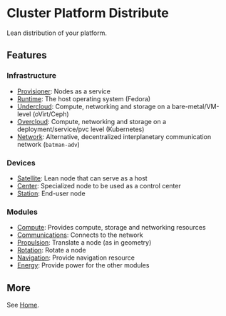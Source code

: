 # Cluster Platform Distribute

Lean distribution of your platform.

## Features

### Infrastructure

- [Provisioner](../provisioner/README.md): Nodes as a service
- [Runtime](../runtime/README.md): The host operating system (Fedora)
- [Undercloud](../undercloud/README.md): Compute, networking and storage on a bare-metal/VM-level (oVirt/Ceph)
- [Overcloud](../overcloud/README.md): Compute, networking and storage on a deployment/service/pvc level (Kubernetes)
- [Network](../network/README.md): Alternative, decentralized interplanetary communication network (`batman-adv`)

### Devices

- [Satellite](../satellite/README.md): Lean node that can serve as a host
- [Center](../center/README.md): Specialized node to be used as a control center
- [Station](../station/README.md): End-user node

### Modules

- [Compute](../compute/README.md): Provides compute, storage and networking resources
- [Communications](../communications/README.md): Connects to the network
- [Propulsion](../propulsion/README.md): Translate a node (as in geometry)
- [Rotation](../rotation/README.md): Rotate a node
- [Navigation](../navigation/README.md): Provide navigation resource
- [Energy](../energy/README.md): Provide power for the other modules

## More

See [Home](../site/src/index.md).
